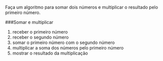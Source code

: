 Faça um algoritmo para somar dois números e multiplicar o resultado pelo primeiro número.

###Somar e multiplicar

1. receber o primeiro número
2. receber o segundo número
3. somar o primeiro número com o segundo número
4. multiplicar a soma dos números pelo primeiro número
5. mostrar o resultado da multiplicação